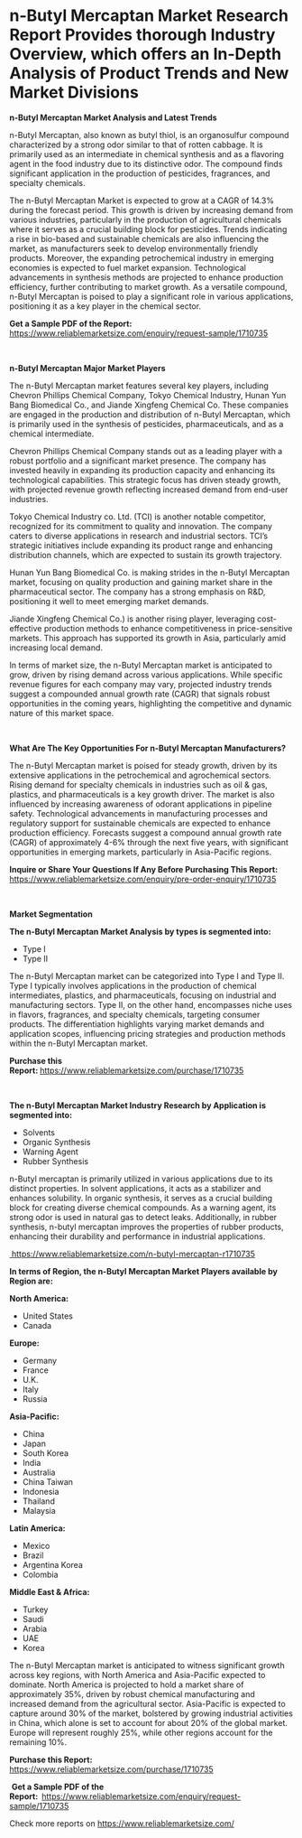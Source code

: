 <p><h1>n-Butyl Mercaptan Market Research Report Provides thorough Industry Overview, which offers an In-Depth Analysis of Product Trends and New Market Divisions</h1></p><p><strong>n-Butyl Mercaptan Market Analysis and Latest Trends</strong></p>
<p><p>n-Butyl Mercaptan, also known as butyl thiol, is an organosulfur compound characterized by a strong odor similar to that of rotten cabbage. It is primarily used as an intermediate in chemical synthesis and as a flavoring agent in the food industry due to its distinctive odor. The compound finds significant application in the production of pesticides, fragrances, and specialty chemicals.</p><p>The n-Butyl Mercaptan Market is expected to grow at a CAGR of 14.3% during the forecast period. This growth is driven by increasing demand from various industries, particularly in the production of agricultural chemicals where it serves as a crucial building block for pesticides. Trends indicating a rise in bio-based and sustainable chemicals are also influencing the market, as manufacturers seek to develop environmentally friendly products. Moreover, the expanding petrochemical industry in emerging economies is expected to fuel market expansion. Technological advancements in synthesis methods are projected to enhance production efficiency, further contributing to market growth. As a versatile compound, n-Butyl Mercaptan is poised to play a significant role in various applications, positioning it as a key player in the chemical sector.</p></p>
<p><strong>Get a Sample PDF of the Report:&nbsp;</strong> <a href="https://www.reliablemarketsize.com/enquiry/request-sample/1710735?utm_campaign=3382&utm_medium=2&utm_source=Github&utm_content=ia&utm_term=27032025&utm_id=n-butyl-mercaptan">https://www.reliablemarketsize.com/enquiry/request-sample/1710735</a></p>
<p>&nbsp;</p>
<p><strong>n-Butyl Mercaptan Major Market Players</strong></p>
<p><p>The n-Butyl Mercaptan market features several key players, including Chevron Phillips Chemical Company, Tokyo Chemical Industry, Hunan Yun Bang Biomedical Co., and Jiande Xingfeng Chemical Co. These companies are engaged in the production and distribution of n-Butyl Mercaptan, which is primarily used in the synthesis of pesticides, pharmaceuticals, and as a chemical intermediate.</p><p>Chevron Phillips Chemical Company stands out as a leading player with a robust portfolio and a significant market presence. The company has invested heavily in expanding its production capacity and enhancing its technological capabilities. This strategic focus has driven steady growth, with projected revenue growth reflecting increased demand from end-user industries.</p><p>Tokyo Chemical Industry co. Ltd. (TCI) is another notable competitor, recognized for its commitment to quality and innovation. The company caters to diverse applications in research and industrial sectors. TCI’s strategic initiatives include expanding its product range and enhancing distribution channels, which are expected to sustain its growth trajectory.</p><p>Hunan Yun Bang Biomedical Co. is making strides in the n-Butyl Mercaptan market, focusing on quality production and gaining market share in the pharmaceutical sector. The company has a strong emphasis on R&D, positioning it well to meet emerging market demands.</p><p>Jiande Xingfeng Chemical Co.) is another rising player, leveraging cost-effective production methods to enhance competitiveness in price-sensitive markets. This approach has supported its growth in Asia, particularly amid increasing local demand.</p><p>In terms of market size, the n-Butyl Mercaptan market is anticipated to grow, driven by rising demand across various applications. While specific revenue figures for each company may vary, projected industry trends suggest a compounded annual growth rate (CAGR) that signals robust opportunities in the coming years, highlighting the competitive and dynamic nature of this market space.</p></p>
<p>&nbsp;</p>
<p><strong>What Are The Key Opportunities For n-Butyl Mercaptan Manufacturers?</strong></p>
<p><p>The n-Butyl Mercaptan market is poised for steady growth, driven by its extensive applications in the petrochemical and agrochemical sectors. Rising demand for specialty chemicals in industries such as oil & gas, plastics, and pharmaceuticals is a key growth driver. The market is also influenced by increasing awareness of odorant applications in pipeline safety. Technological advancements in manufacturing processes and regulatory support for sustainable chemicals are expected to enhance production efficiency. Forecasts suggest a compound annual growth rate (CAGR) of approximately 4-6% through the next five years, with significant opportunities in emerging markets, particularly in Asia-Pacific regions.</p></p>
<p><strong>Inquire or Share Your Questions If Any Before Purchasing This Report:</strong> <a href="https://www.reliablemarketsize.com/enquiry/pre-order-enquiry/1710735?utm_campaign=3382&utm_medium=2&utm_source=Github&utm_content=ia&utm_term=27032025&utm_id=n-butyl-mercaptan">https://www.reliablemarketsize.com/enquiry/pre-order-enquiry/1710735</a></p>
<p>&nbsp;</p>
<p><strong>Market Segmentation</strong></p>
<p><strong>The n-Butyl Mercaptan Market Analysis by types is segmented into:</strong></p>
<p><ul><li>Type I</li><li>Type II</li></ul></p>
<p><p>The n-Butyl Mercaptan market can be categorized into Type I and Type II. Type I typically involves applications in the production of chemical intermediates, plastics, and pharmaceuticals, focusing on industrial and manufacturing sectors. Type II, on the other hand, encompasses niche uses in flavors, fragrances, and specialty chemicals, targeting consumer products. The differentiation highlights varying market demands and application scopes, influencing pricing strategies and production methods within the n-Butyl Mercaptan market.</p></p>
<p><strong>Purchase this Report:&nbsp;</strong><a href="https://www.reliablemarketsize.com/purchase/1710735?utm_campaign=3382&utm_medium=2&utm_source=Github&utm_content=ia&utm_term=27032025&utm_id=n-butyl-mercaptan">https://www.reliablemarketsize.com/purchase/1710735</a></p>
<p>&nbsp;</p>
<p><strong>The n-Butyl Mercaptan Market Industry Research by Application is segmented into:</strong></p>
<p><ul><li>Solvents</li><li>Organic Synthesis</li><li>Warning Agent</li><li>Rubber Synthesis</li></ul></p>
<p><p>n-Butyl mercaptan is primarily utilized in various applications due to its distinct properties. In solvent applications, it acts as a stabilizer and enhances solubility. In organic synthesis, it serves as a crucial building block for creating diverse chemical compounds. As a warning agent, its strong odor is used in natural gas to detect leaks. Additionally, in rubber synthesis, n-butyl mercaptan improves the properties of rubber products, enhancing their durability and performance in industrial applications.</p></p>
<p><a href="https://www.reliablemarketsize.com/n-butyl-mercaptan-r1710735?utm_campaign=3382&utm_medium=2&utm_source=Github&utm_content=ia&utm_term=27032025&utm_id=n-butyl-mercaptan">&nbsp;https://www.reliablemarketsize.com/n-butyl-mercaptan-r1710735</a></p>
<p><strong>In terms of Region, the n-Butyl Mercaptan Market Players available by Region are:</strong></p>
<p>
    <p> <strong> North America: </strong>
        <ul>
            <li>United States</li>
            <li>Canada</li>
        </ul>
        </p> 
    <p> <strong> Europe: </strong>
        <ul>
            <li>Germany</li>
            <li>France</li>
            <li>U.K.</li>
            <li>Italy</li>
            <li>Russia</li>
        </ul>
        </p> 
    <p> <strong> Asia-Pacific: </strong>
        <ul>
            <li>China</li>
            <li>Japan</li>
            <li>South Korea</li>
            <li>India</li>
            <li>Australia</li>
            <li>China Taiwan</li>
            <li>Indonesia</li>
            <li>Thailand</li>
            <li>Malaysia</li>
        </ul>
        </p> 
    <p> <strong> Latin America: </strong>
        <ul>
            <li>Mexico</li>
            <li>Brazil</li>
            <li>Argentina Korea</li>
            <li>Colombia</li>
        </ul>
        </p> 
    <p> <strong> Middle East & Africa: </strong>
        <ul>
            <li>Turkey</li>
            <li>Saudi</li>
            <li>Arabia</li>
            <li>UAE</li>
            <li>Korea</li>
        </ul>
    </p>
    </p>
<p><p>The n-Butyl Mercaptan market is anticipated to witness significant growth across key regions, with North America and Asia-Pacific expected to dominate. North America is projected to hold a market share of approximately 35%, driven by robust chemical manufacturing and increased demand from the agricultural sector. Asia-Pacific is expected to capture around 30% of the market, bolstered by growing industrial activities in China, which alone is set to account for about 20% of the global market. Europe will represent roughly 25%, while other regions account for the remaining 10%.</p></p>
<p><strong>Purchase this Report: </strong><a href="https://www.reliablemarketsize.com/purchase/1710735?utm_campaign=3382&utm_medium=2&utm_source=Github&utm_content=ia&utm_term=27032025&utm_id=n-butyl-mercaptan">https://www.reliablemarketsize.com/purchase/1710735</a></p>
<p>&nbsp;<strong>Get a Sample PDF of the Report:&nbsp;&nbsp;</strong><a href="https://www.reliablemarketsize.com/enquiry/request-sample/1710735?utm_campaign=3382&utm_medium=2&utm_source=Github&utm_content=ia&utm_term=27032025&utm_id=n-butyl-mercaptan">https://www.reliablemarketsize.com/enquiry/request-sample/1710735</a></p>
<p><strong></strong></p>
<p>Check more reports on <a href="https://www.reliablemarketsize.com/?utm_campaign=3382&utm_medium=2&utm_source=Github&utm_content=ia&utm_term=27032025&utm_id=n-butyl-mercaptan">https://www.reliablemarketsize.com/</a></p>